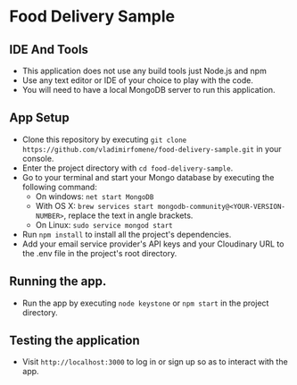 # Food Delivery Sample

## IDE And Tools

* This application does not use any build tools just Node.js and npm
* Use any text editor or IDE of your choice to play with the code.
* You will need to have a local MongoDB server to run this application.

## App Setup

* Clone this repository by executing `git clone https://github.com/vladimirfomene/food-delivery-sample.git` in your console.
* Enter the project directory with `cd food-delivery-sample`.
* Go to your terminal and start your Mongo database by executing the following command:
	* On windows: `net start MongoDB`
	* With OS X: `brew services start mongodb-community@<YOUR-VERSION-NUMBER>`, replace the text in angle brackets.
	* On Linux: `sudo service mongod start`
* Run `npm install` to install all the project's dependencies.
* Add your email service provider's API keys and your Cloudinary URL to the .env file in the project's root directory.

## Running the app.

* Run the app by executing `node keystone` or `npm start` in the project directory.

## Testing the application

* Visit `http://localhost:3000` to log in or sign up so as to interact with the app.
